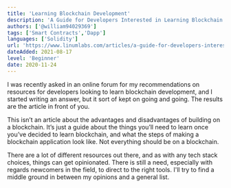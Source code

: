 ```yaml
---
title: 'Learning Blockchain Development'
description: 'A Guide for Developers Interested in Learning Blockchain Development'
authors: ['@william94029369']
tags: ['Smart Contracts','Dapp']
languages: ['Solidity']
url: 'https://www.linumlabs.com/articles/a-guide-for-developers-interested-in-learning-blockchain-development'
dateAdded: 2021-08-17
level: 'Beginner'
date: 2020-11-24
---
```


I was recently asked in an online forum for my recommendations on resources for developers looking to learn blockchain development, and I started writing an answer, but it sort of kept on going and going. The results are the article in front of you.

This isn’t an article about the advantages and disadvantages of building on a blockchain. It’s just a guide about the things  you’ll need to learn once you’ve decided to learn blockchain, and what the steps of making a blockchain application look like. Not everything should be on a blockchain.

There are a lot of different resources out there, and as with any tech stack choices, things can get opinionated. There is still a need, especially with regards newcomers in the field, to direct to the right tools. I'll try to find a middle ground in between my opinions and a general list.